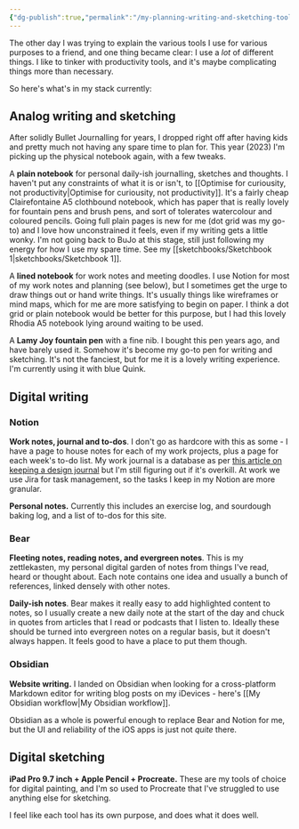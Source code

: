 ```yaml
---
{"dg-publish":true,"permalink":"/my-planning-writing-and-sketching-tools/","title":"My planning, writing and sketching tools","tags":["systems","seedling"],"noteIcon":"","created":"2023-01-13"}
---
```



The other day I was trying to explain the various tools I use for various purposes to a friend, and one thing became clear: I use a *lot* of different things. I like to tinker with productivity tools, and it's maybe complicating things more than necessary.

So here's what's in my stack currently:

## Analog writing and sketching
After solidly Bullet Journalling for years, I dropped right off after having kids and pretty much not having any spare time to plan for. This year (2023) I'm picking up the physical notebook again, with a few tweaks.

A **plain notebook** for personal daily-ish journalling, sketches and thoughts. I haven't put any constraints of what it is or isn't, to [[Optimise for curiousity, not productivity\|Optimise for curiousity, not productivity]]. It's a fairly cheap Clairefontaine A5 clothbound notebook, which has paper that is really lovely for fountain pens and brush pens, and sort of tolerates watercolour and coloured pencils. Going full plain pages is new for me (dot grid was my go-to) and I love how unconstrained it feels, even if my writing gets a little wonky. I'm not going back to BuJo at this stage, still just following my energy for how I use my spare time. See my [[sketchbooks/Sketchbook 1\|sketchbooks/Sketchbook 1]].

A **lined notebook** for work notes and meeting doodles. I use Notion for most of my work notes and planning (see below), but I sometimes get the urge to draw things out or hand write things. It's usually things like wireframes or mind maps, which for me are more satisfying to begin on paper. I think a dot grid or plain notebook would be better for this purpose, but I had this lovely Rhodia A5 notebook lying around waiting to be used.

A **Lamy Joy fountain pen** with a fine nib. I bought this pen years ago, and have barely used it. Somehow it's become my go-to pen for writing and sketching. It's not the fanciest, but for me it is a lovely writing experience. I'm currently using it with blue Quink.

## Digital writing
### Notion
**Work notes, journal and to-dos**. I don't go as hardcore with this as some - I have a page to house notes for each of my work projects, plus a page for each week's to-do list. My work journal is a database as per [this article on keeping a design journal](https://www.tannerchristensen.com/blog/using-a-work-journal-to-create-design-case-studies)
but I'm still figuring out if it's overkill. At work we use Jira for task management, so the tasks I keep in my Notion are more granular.

**Personal notes.** Currently this includes an exercise log, and sourdough baking log, and a list of to-dos for this site.

### Bear
**Fleeting notes, reading notes, and evergreen notes**. This is my zettlekasten, my personal digital garden of notes from things I've read, heard or thought about. Each note contains one idea and usually a bunch of references, linked densely with other notes. 

**Daily-ish notes**. Bear makes it really easy to add highlighted content to notes, so I usually create a new daily note at the start of the day and chuck in quotes from articles that I read or podcasts that I listen to. Ideally these should be turned into evergreen notes on a regular basis, but it doesn't always happen. It feels good to have a place to put them though.

### Obsidian
**Website writing.** I landed on Obsidian when looking for a cross-platform Markdown editor for writing blog posts on my iDevices - here's [[My Obsidian workflow\|My Obsidian workflow]].

Obsidian as a whole is powerful enough to replace Bear and Notion for me, but the UI and reliability of the iOS apps is just not *quite* there.

## Digital sketching
**iPad Pro 9.7 inch + Apple Pencil + Procreate.** These are my tools of choice for digital painting, and I'm so used to Procreate that I've struggled to use anything else for sketching. 

I feel like each tool has its own purpose, and does what it does well. 